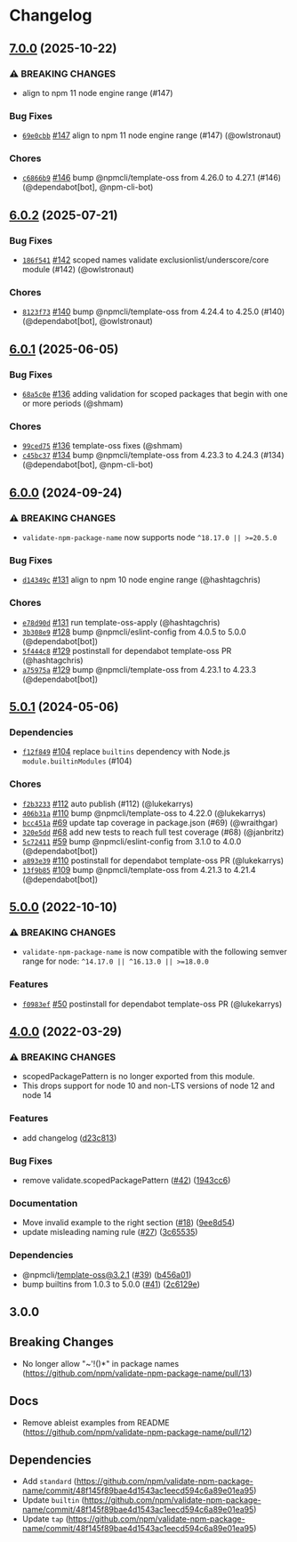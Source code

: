 # Changelog

## [7.0.0](https://github.com/npm/validate-npm-package-name/compare/v6.0.2...v7.0.0) (2025-10-22)
### ⚠️ BREAKING CHANGES
* align to npm 11 node engine range (#147)
### Bug Fixes
* [`69e0cbb`](https://github.com/npm/validate-npm-package-name/commit/69e0cbbd779e91194e918571ed7a5cd45571fa1b) [#147](https://github.com/npm/validate-npm-package-name/pull/147) align to npm 11 node engine range (#147) (@owlstronaut)
### Chores
* [`c6866b9`](https://github.com/npm/validate-npm-package-name/commit/c6866b9d968c224bc554184e2c87cdb32e3fb904) [#146](https://github.com/npm/validate-npm-package-name/pull/146) bump @npmcli/template-oss from 4.26.0 to 4.27.1 (#146) (@dependabot[bot], @npm-cli-bot)

## [6.0.2](https://github.com/npm/validate-npm-package-name/compare/v6.0.1...v6.0.2) (2025-07-21)
### Bug Fixes
* [`186f541`](https://github.com/npm/validate-npm-package-name/commit/186f541ab415da4c0fb4b4c7b9cd41e98e828d94) [#142](https://github.com/npm/validate-npm-package-name/pull/142) scoped names validate exclusionlist/underscore/core module (#142) (@owlstronaut)
### Chores
* [`8123f73`](https://github.com/npm/validate-npm-package-name/commit/8123f73c17529e488c37c56706c501330d55d513) [#140](https://github.com/npm/validate-npm-package-name/pull/140) bump @npmcli/template-oss from 4.24.4 to 4.25.0 (#140) (@dependabot[bot], @owlstronaut)

## [6.0.1](https://github.com/npm/validate-npm-package-name/compare/v6.0.0...v6.0.1) (2025-06-05)
### Bug Fixes
* [`68a5c0e`](https://github.com/npm/validate-npm-package-name/commit/68a5c0e9776544fc888f93a7deef5a817272ef66) [#136](https://github.com/npm/validate-npm-package-name/pull/136) adding validation for scoped packages that begin with one or more periods (@shmam)
### Chores
* [`99ced75`](https://github.com/npm/validate-npm-package-name/commit/99ced7599aa0f7c315055c1a943075d5460c24d5) [#136](https://github.com/npm/validate-npm-package-name/pull/136) template-oss fixes (@shmam)
* [`c45bc37`](https://github.com/npm/validate-npm-package-name/commit/c45bc3709039088c7f97e89816452d3f04f68023) [#134](https://github.com/npm/validate-npm-package-name/pull/134) bump @npmcli/template-oss from 4.23.3 to 4.24.3 (#134) (@dependabot[bot], @npm-cli-bot)

## [6.0.0](https://github.com/npm/validate-npm-package-name/compare/v5.0.1...v6.0.0) (2024-09-24)
### ⚠️ BREAKING CHANGES
* `validate-npm-package-name` now supports node `^18.17.0 || >=20.5.0`
### Bug Fixes
* [`d14349c`](https://github.com/npm/validate-npm-package-name/commit/d14349c40aa07be3ebbf840106e613af81d3cb4a) [#131](https://github.com/npm/validate-npm-package-name/pull/131) align to npm 10 node engine range (@hashtagchris)
### Chores
* [`e78d90d`](https://github.com/npm/validate-npm-package-name/commit/e78d90dac8857000b3e7997091bc8946a820b4a4) [#131](https://github.com/npm/validate-npm-package-name/pull/131) run template-oss-apply (@hashtagchris)
* [`3b308e9`](https://github.com/npm/validate-npm-package-name/commit/3b308e9f6a0c14c59bc5eacbc369206d2e351395) [#128](https://github.com/npm/validate-npm-package-name/pull/128) bump @npmcli/eslint-config from 4.0.5 to 5.0.0 (@dependabot[bot])
* [`5f444c8`](https://github.com/npm/validate-npm-package-name/commit/5f444c828af6d2b2bf38b4efd04e95f712b062da) [#129](https://github.com/npm/validate-npm-package-name/pull/129) postinstall for dependabot template-oss PR (@hashtagchris)
* [`a75975a`](https://github.com/npm/validate-npm-package-name/commit/a75975a1f4ee75b1eba65740bcb163a4beed8986) [#129](https://github.com/npm/validate-npm-package-name/pull/129) bump @npmcli/template-oss from 4.23.1 to 4.23.3 (@dependabot[bot])

## [5.0.1](https://github.com/npm/validate-npm-package-name/compare/v5.0.0...v5.0.1) (2024-05-06)

### Dependencies

* [`f12f849`](https://github.com/npm/validate-npm-package-name/commit/f12f84980f51916585e86917f11af7416f6241f1) [#104](https://github.com/npm/validate-npm-package-name/pull/104) replace `builtins` dependency with Node.js `module.builtinModules` (#104)

### Chores

* [`f2b3233`](https://github.com/npm/validate-npm-package-name/commit/f2b3233b206b11cab27deead59460d579739d136) [#112](https://github.com/npm/validate-npm-package-name/pull/112) auto publish (#112) (@lukekarrys)
* [`406b31a`](https://github.com/npm/validate-npm-package-name/commit/406b31afe4b9da4e5c705d4a74abb31ed15fa8c4) [#110](https://github.com/npm/validate-npm-package-name/pull/110) bump @npmcli/template-oss to 4.22.0 (@lukekarrys)
* [`bcc451a`](https://github.com/npm/validate-npm-package-name/commit/bcc451a4e42e5001ea80bd27769cedf1485de8cf) [#69](https://github.com/npm/validate-npm-package-name/pull/69) update tap coverage in package.json (#69) (@wraithgar)
* [`320e5dd`](https://github.com/npm/validate-npm-package-name/commit/320e5ddfc6e2fcb92390cb6cf8da09038c045b2e) [#68](https://github.com/npm/validate-npm-package-name/pull/68) add new tests to reach full test coverage (#68) (@janbritz)
* [`5c72411`](https://github.com/npm/validate-npm-package-name/commit/5c7241144e118dfa4fbf00169d7a664f09543a71) [#59](https://github.com/npm/validate-npm-package-name/pull/59) bump @npmcli/eslint-config from 3.1.0 to 4.0.0 (@dependabot[bot])
* [`a893e39`](https://github.com/npm/validate-npm-package-name/commit/a893e39da69c0b7ad281d9b83fc553e82f8a8ff2) [#110](https://github.com/npm/validate-npm-package-name/pull/110) postinstall for dependabot template-oss PR (@lukekarrys)
* [`13f9b85`](https://github.com/npm/validate-npm-package-name/commit/13f9b853d8d13bbc1ae2ddec07a55eca5acea503) [#109](https://github.com/npm/validate-npm-package-name/pull/109) bump @npmcli/template-oss from 4.21.3 to 4.21.4 (@dependabot[bot])

## [5.0.0](https://github.com/npm/validate-npm-package-name/compare/v4.0.0...v5.0.0) (2022-10-10)

### ⚠️ BREAKING CHANGES

* `validate-npm-package-name` is now compatible with the following semver range for node: `^14.17.0 || ^16.13.0 || >=18.0.0`

### Features

* [`f0983ef`](https://github.com/npm/validate-npm-package-name/commit/f0983ef00924709c6c8bb86dd8d1765da154b2b2) [#50](https://github.com/npm/validate-npm-package-name/pull/50) postinstall for dependabot template-oss PR (@lukekarrys)

## [4.0.0](https://github.com/npm/validate-npm-package-name/compare/v3.0.0...v4.0.0) (2022-03-29)


### ⚠ BREAKING CHANGES

* scopedPackagePattern is no longer exported from this module.
* This drops support for node 10 and non-LTS versions of node 12 and node 14

### Features

* add changelog ([d23c813](https://github.com/npm/validate-npm-package-name/commit/d23c8137dbe71adb60c69c705e79e18be3bc4c9c))


### Bug Fixes

* remove validate.scopedPackagePattern ([#42](https://github.com/npm/validate-npm-package-name/issues/42)) ([1943cc6](https://github.com/npm/validate-npm-package-name/commit/1943cc6e759cc202782ac77a1d30980e0e26b0da))


### Documentation

* Move invalid example to the right section ([#18](https://github.com/npm/validate-npm-package-name/issues/18)) ([9ee8d54](https://github.com/npm/validate-npm-package-name/commit/9ee8d54e28204b762f11451cf01207a3dc6be679))
* update misleading naming rule ([#27](https://github.com/npm/validate-npm-package-name/issues/27)) ([3c65535](https://github.com/npm/validate-npm-package-name/commit/3c655357259e07e34fea4396767e72d73a0231c9))


### Dependencies

* @npmcli/template-oss@3.2.1 ([#39](https://github.com/npm/validate-npm-package-name/issues/39)) ([b456a01](https://github.com/npm/validate-npm-package-name/commit/b456a012ab38c8c78a98bd476f2aa444b66e2179))
* bump builtins from 1.0.3 to 5.0.0 ([#41](https://github.com/npm/validate-npm-package-name/issues/41)) ([2c6129e](https://github.com/npm/validate-npm-package-name/commit/2c6129ee9243d07241cc0e2bf64e81c0037b7ba6))

## 3.0.0

## Breaking Changes

- No longer allow "~'!()*" in package names (https://github.com/npm/validate-npm-package-name/pull/13)

## Docs

- Remove ableist examples from README (https://github.com/npm/validate-npm-package-name/pull/12)

## Dependencies

- Add `standard` (https://github.com/npm/validate-npm-package-name/commit/48f145f89bae4d1543ac1eecd594c6a89e01ea95)
- Update `builtin` (https://github.com/npm/validate-npm-package-name/commit/48f145f89bae4d1543ac1eecd594c6a89e01ea95)
- Update `tap` (https://github.com/npm/validate-npm-package-name/commit/48f145f89bae4d1543ac1eecd594c6a89e01ea95)
